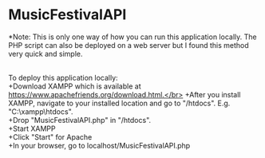 # MusicFestivalAPI

*Note: This is only one way of how you can run this application locally. The PHP script can also be deployed on a web server but I found this method very quick and simple.</br></br>

To deploy this application locally:</br>
	+Download XAMPP which is available at https://www.apachefriends.org/download.html.</br>
	+After you install XAMPP, navigate to your installed location and go to "/htdocs". E.g. "C:\xampp\htdocs".</br>
	+Drop "MusicFestivalAPI.php" in "/htdocs".</br>
	+Start XAMPP</br>
	+Click "Start" for Apache</br>
	+In your browser, go to localhost/MusicFestivalAPI.php</br>
